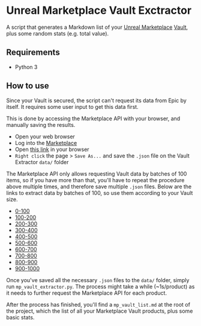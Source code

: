 # Unreal Marketplace Vault Exctractor

A script that generates a Markdown list of your [Unreal Marketplace](https://www.unrealengine.com/marketplace/en-US/store) [Vault](https://www.unrealengine.com/marketplace/en-US/vault), plus some random stats (e.g. total value).

## Requirements

* Python 3

## How to use

Since your Vault is secured, the script can't request its data from Epic by itself. It requires some user input to get this data first.

This is done by accessing the Marketplace API with your browser, and manually saving the results.

* Open your web browser
* Log into the [Marketplace](https://www.unrealengine.com/marketplace/en-US/store)
* Open [this link](https://www.unrealengine.com/marketplace/api/assets/vault?lang=en-US&start=0&count=100) in your browser
* `Right click` the page > `Save As...` and save the `.json` file on the Vault Extractor `data/` folder

The Marketplace API only allows requesting Vault data by batches of 100 items, so if you have more than that, you'll have to repeat the procedure above multiple times, and therefore save multiple `.json` files. Below are the links to extract data by batches of 100, so use them according to your Vault size.

* [0-100](https://www.unrealengine.com/marketplace/api/assets/vault?lang=en-US&start=0&count=100)
* [100-200](https://www.unrealengine.com/marketplace/api/assets/vault?lang=en-US&start=100&count=100)
* [200-300](https://www.unrealengine.com/marketplace/api/assets/vault?lang=en-US&start=200&count=100)
* [300-400](https://www.unrealengine.com/marketplace/api/assets/vault?lang=en-US&start=300&count=100)
* [400-500](https://www.unrealengine.com/marketplace/api/assets/vault?lang=en-US&start=400&count=100)
* [500-600](https://www.unrealengine.com/marketplace/api/assets/vault?lang=en-US&start=500&count=100)
* [600-700](https://www.unrealengine.com/marketplace/api/assets/vault?lang=en-US&start=600&count=100)
* [700-800](https://www.unrealengine.com/marketplace/api/assets/vault?lang=en-US&start=700&count=100)
* [800-900](https://www.unrealengine.com/marketplace/api/assets/vault?lang=en-US&start=800&count=100)
* [900-1000](https://www.unrealengine.com/marketplace/api/assets/vault?lang=en-US&start=900&count=100)

Once you've saved all the necessary `.json` files to the `data/` folder, simply run `mp_vault_extractor.py`. The process might take a while (~1s/product) as it needs to further request the Marketplace API for each product.

After the process has finished, you'll find a `mp_vault_list.md` at the root of the project, which the list of all your Marketplace Vault products, plus some basic stats.